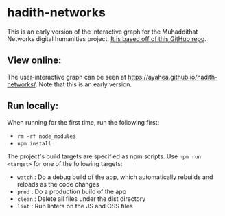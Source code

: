 # hadith-networks
 This is an early version of the interactive graph for the Muhaddithat Networks digital humanities project. [It is based off of this GitHub repo](https://github.com/ting830812/spacy-test). 
 
 ## View online:
 The user-interactive graph can be seen at https://ayahea.github.io/hadith-networks/. Note that this is an early version. 
 
 ## Run locally:

When running for the first time, run the following first:
- `rm -rf node_modules`
- `npm install`

 The project's build targets are specified as npm scripts.  Use `npm run <target>` for one of the following targets:

- `watch` : Do a debug build of the app, which automatically rebuilds and reloads as the code changes
- `prod` : Do a production build of the app
- `clean` : Delete all files under the dist directory
- `lint` : Run linters on the JS and CSS files


